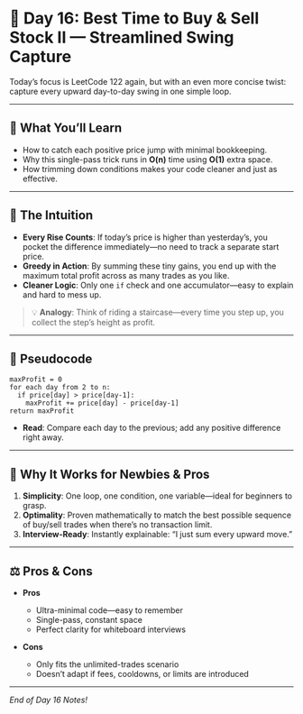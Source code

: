 # 📘 Day 16: Best Time to Buy & Sell Stock II — Streamlined Swing Capture

Today’s focus is LeetCode 122 again, but with an even more concise twist: capture every upward day-to-day swing in one simple loop.

---

## 🌟 What You’ll Learn

- How to catch each positive price jump with minimal bookkeeping.
- Why this single-pass trick runs in **O(n)** time using **O(1)** extra space.
- How trimming down conditions makes your code cleaner and just as effective.

---

## 🤔 The Intuition

- **Every Rise Counts**: If today’s price is higher than yesterday’s, you pocket the difference immediately—no need to track a separate start price.
- **Greedy in Action**: By summing these tiny gains, you end up with the maximum total profit across as many trades as you like.
- **Cleaner Logic**: Only one `if` check and one accumulator—easy to explain and hard to mess up.

> 💡 **Analogy**: Think of riding a staircase—every time you step up, you collect the step’s height as profit.

---

## 📝 Pseudocode

```text
maxProfit = 0
for each day from 2 to n:
  if price[day] > price[day-1]:
    maxProfit += price[day] - price[day-1]
return maxProfit
```

- **Read**: Compare each day to the previous; add any positive difference right away.

---

## 🎯 Why It Works for Newbies & Pros

1. **Simplicity**: One loop, one condition, one variable—ideal for beginners to grasp.
2. **Optimality**: Proven mathematically to match the best possible sequence of buy/sell trades when there’s no transaction limit.
3. **Interview-Ready**: Instantly explainable: “I just sum every upward move.”

---

## ⚖️ Pros & Cons

- **Pros**

  - Ultra-minimal code—easy to remember
  - Single-pass, constant space
  - Perfect clarity for whiteboard interviews

- **Cons**

  - Only fits the unlimited-trades scenario
  - Doesn’t adapt if fees, cooldowns, or limits are introduced

---

_End of Day 16 Notes!_
